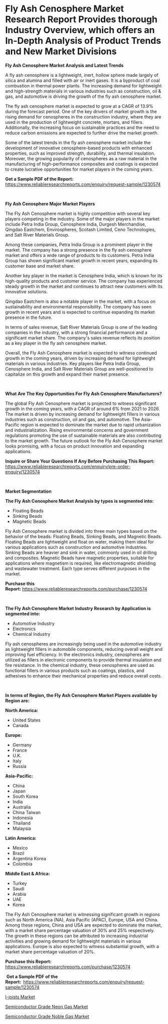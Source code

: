 <p><h1>Fly Ash Cenosphere Market Research Report Provides thorough Industry Overview, which offers an In-Depth Analysis of Product Trends and New Market Divisions</h1></p><p><strong>Fly Ash Cenosphere Market Analysis and Latest Trends</strong></p>
<p><p>A fly ash cenosphere is a lightweight, inert, hollow sphere made largely of silica and alumina and filled with air or inert gases. It is a byproduct of coal combustion in thermal power plants. The increasing demand for lightweight and high-strength materials in various industries such as construction, oil & gas, and automotive is driving the growth of the fly ash cenosphere market.</p><p>The fly ash cenosphere market is expected to grow at a CAGR of 13.9% during the forecast period. One of the key drivers of market growth is the rising demand for cenospheres in the construction industry, where they are used in the production of lightweight concrete, mortars, and fillers. Additionally, the increasing focus on sustainable practices and the need to reduce carbon emissions are expected to further drive the market growth.</p><p>Some of the latest trends in the fly ash cenosphere market include the development of innovative cenosphere-based products with enhanced properties, such as improved strength, durability, and thermal insulation. Moreover, the growing popularity of cenospheres as a raw material in the manufacturing of high-performance composites and coatings is expected to create lucrative opportunities for market players in the coming years.</p></p>
<p><strong>Get a Sample PDF of the Report:&nbsp;</strong> <a href="https://www.reliableresearchreports.com/enquiry/request-sample/1230574">https://www.reliableresearchreports.com/enquiry/request-sample/1230574</a></p>
<p>&nbsp;</p>
<p><strong>Fly Ash Cenosphere Major Market Players</strong></p>
<p><p>The Fly Ash Cenosphere market is highly competitive with several key players competing in the industry. Some of the major players in the market include Petra India Group, Cenosphere India, Durgesh Merchandise, Qingdao Eastchem, Envirospheres, Scotash Limited, Ceno Technologies, and Salt River Materials Group.</p><p>Among these companies, Petra India Group is a prominent player in the market. The company has a strong presence in the fly ash cenosphere market and offers a wide range of products to its customers. Petra India Group has shown significant market growth in recent years, expanding its customer base and market share.</p><p>Another key player in the market is Cenosphere India, which is known for its high-quality products and customer service. The company has experienced steady growth in the market and continues to attract new customers with its innovative solutions.</p><p>Qingdao Eastchem is also a notable player in the market, with a focus on sustainability and environmental responsibility. The company has seen growth in recent years and is expected to continue expanding its market presence in the future.</p><p>In terms of sales revenue, Salt River Materials Group is one of the leading companies in the industry, with a strong financial performance and a significant market share. The company's sales revenue reflects its position as a key player in the fly ash cenosphere market.</p><p>Overall, the Fly Ash Cenosphere market is expected to witness continued growth in the coming years, driven by increasing demand for lightweight materials in various industries. Key players like Petra India Group, Cenosphere India, and Salt River Materials Group are well-positioned to capitalize on this growth and expand their market presence.</p></p>
<p>&nbsp;</p>
<p><strong>What Are The Key Opportunities For Fly Ash Cenosphere Manufacturers?</strong></p>
<p><p>The global Fly Ash Cenosphere market is projected to witness significant growth in the coming years, with a CAGR of around 6% from 2021 to 2026. The market is driven by increasing demand for lightweight fillers in various industries such as construction, oil and gas, and automotive. The Asia-Pacific region is expected to dominate the market due to rapid urbanization and industrialization. Rising environmental concerns and government regulations promoting the use of sustainable materials are also contributing to the market growth. The future outlook for the Fly Ash Cenosphere market looks promising, with a focus on product innovation and expanding applications.</p></p>
<p><strong>Inquire or Share Your Questions If Any Before Purchasing This Report:</strong> <a href="https://www.reliableresearchreports.com/enquiry/pre-order-enquiry/1230574">https://www.reliableresearchreports.com/enquiry/pre-order-enquiry/1230574</a></p>
<p>&nbsp;</p>
<p><strong>Market Segmentation</strong></p>
<p><strong>The Fly Ash Cenosphere Market Analysis by types is segmented into:</strong></p>
<p><ul><li>Floating Beads</li><li>Sinking Beads</li><li>Magnetic Beads</li></ul></p>
<p><p>Fly Ash Cenosphere market is divided into three main types based on the behavior of the beads: Floating Beads, Sinking Beads, and Magnetic Beads. Floating Beads are lightweight and float on water, making them ideal for various applications such as construction and automotive industries. Sinking Beads are heavier and sink in water, commonly used in oil drilling and composites. Magnetic Beads have magnetic properties, suitable for applications where magnetism is required, like electromagnetic shielding and wastewater treatment. Each type serves different purposes in the market.</p></p>
<p><strong>Purchase this Report:&nbsp;</strong><a href="https://www.reliableresearchreports.com/purchase/1230574">https://www.reliableresearchreports.com/purchase/1230574</a></p>
<p>&nbsp;</p>
<p><strong>The Fly Ash Cenosphere Market Industry Research by Application is segmented into:</strong></p>
<p><ul><li>Automotive Industry</li><li>Electronics</li><li>Chemical Industry</li></ul></p>
<p><p>Fly ash cenospheres are increasingly being used in the automotive industry as lightweight fillers in automobile components, reducing overall weight and improving fuel efficiency. In the electronics industry, cenospheres are utilized as fillers in electronic components to provide thermal insulation and fire resistance. In the chemical industry, these cenospheres are used as functional fillers in various products such as coatings, plastics, and adhesives to enhance their mechanical properties and reduce overall costs.</p></p>
<p>&nbsp;</p>
<p><strong>In terms of Region, the Fly Ash Cenosphere Market Players available by Region are:</strong></p>
<p>
    <p> <strong> North America: </strong>
        <ul>
            <li>United States</li>
            <li>Canada</li>
        </ul>
        </p> 
    <p> <strong> Europe: </strong>
        <ul>
            <li>Germany</li>
            <li>France</li>
            <li>U.K.</li>
            <li>Italy</li>
            <li>Russia</li>
        </ul>
        </p> 
    <p> <strong> Asia-Pacific: </strong>
        <ul>
            <li>China</li>
            <li>Japan</li>
            <li>South Korea</li>
            <li>India</li>
            <li>Australia</li>
            <li>China Taiwan</li>
            <li>Indonesia</li>
            <li>Thailand</li>
            <li>Malaysia</li>
        </ul>
        </p> 
    <p> <strong> Latin America: </strong>
        <ul>
            <li>Mexico</li>
            <li>Brazil</li>
            <li>Argentina Korea</li>
            <li>Colombia</li>
        </ul>
        </p> 
    <p> <strong> Middle East & Africa: </strong>
        <ul>
            <li>Turkey</li>
            <li>Saudi</li>
            <li>Arabia</li>
            <li>UAE</li>
            <li>Korea</li>
        </ul>
    </p>
    </p>
<p><p>The Fly Ash Cenosphere market is witnessing significant growth in regions such as North America (NA), Asia Pacific (APAC), Europe, USA and China. Among these regions, China and USA are expected to dominate the market, with a market share percentage valuation of 30% and 25% respectively. The growth in these regions can be attributed to increasing industrial activities and growing demand for lightweight materials in various applications. Europe is also expected to witness substantial growth, with a market share percentage valuation of 20%.</p></p>
<p><strong>Purchase this Report: </strong><a href="https://www.reliableresearchreports.com/purchase/1230574">https://www.reliableresearchreports.com/purchase/1230574</a></p>
<p>&nbsp;<strong>Get a Sample PDF of the Report:&nbsp;&nbsp;</strong><a href="https://www.reliableresearchreports.com/enquiry/request-sample/1230574">https://www.reliableresearchreports.com/enquiry/request-sample/1230574</a></p>
<p><strong></strong></p>
<p><p><a href="https://view.publitas.com/reportprime-1/i-joists-market-size-2023-2030-global-industrial-analysis-key-geographical-regions-market-share-top-key-players-product-types-and-forecast-research-report/">I-joists Market</a></p><p><a href="https://view.publitas.com/reportprime-1/semiconductor-grade-neon-gas-market-size-growth-outlook-from-2023-to-2030-projecting-at-markets-trends-analysis-by-application-regional-outlook-and-revenue/">Semiconductor Grade Neon Gas Market</a></p><p><a href="https://view.publitas.com/reportprime-1/semiconductor-grade-noble-gas-market-research-report-reveals-the-latest-trends-and-opportunities-of-this-market-for-period-from-2023-2030/">Semiconductor Grade Noble Gas Market</a></p></p>